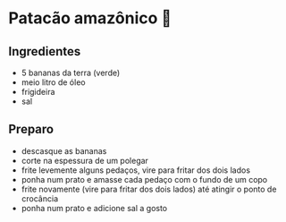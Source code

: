 # Patacão amazônico :banana:



## Ingredientes

- 5 bananas da terra (verde)
- meio litro de óleo
- frigideira
- sal



## Preparo

- descasque as bananas
- corte na espessura de um polegar
- frite levemente alguns pedaços, vire para fritar dos dois lados
- ponha num prato e amasse cada pedaço com o fundo de um copo
- frite novamente (vire para fritar dos dois lados) até atingir o ponto de crocância
- ponha num prato e adicione sal a gosto